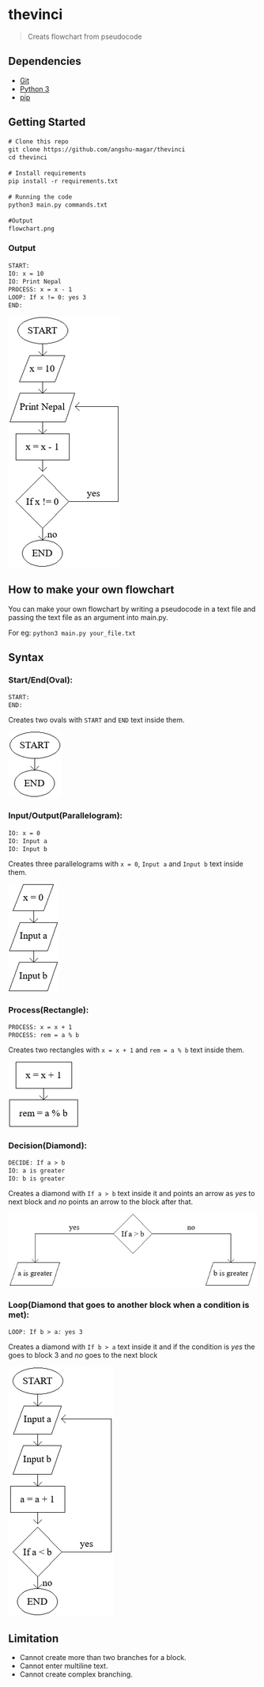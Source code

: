 # thevinci
> Creats flowchart from pseudocode

## Dependencies
* [Git](https://git-scm.com/)
* [Python 3](https://www.python.org/download/releases/3.0/)
* [pip](https://pypi.org/project/pip/)

## Getting Started
```
# Clone this repo
git clone https://github.com/angshu-magar/thevinci
cd thevinci

# Install requirements
pip install -r requirements.txt

# Running the code
python3 main.py commands.txt

#Output
flowchart.png
```

### Output
```
START:
IO: x = 10
IO: Print Nepal
PROCESS: x = x - 1
LOOP: If x != 0: yes 3
END:
```
![alt text](https://github.com/angshu-magar/thevinci/blob/main/flowchart.png)

## How to make your own flowchart

You can make your own flowchart by writing a pseudocode in a text file and passing the text file as an argument into main.py.

For eg: `python3 main.py your_file.txt`

## Syntax

### Start/End(Oval):
```
START:
END:
```
Creates two ovals with `START` and `END` text inside them.

![alt text](https://github.com/angshu-magar/thevinci/blob/main/examples/start%26end.png)

### Input/Output(Parallelogram):
```
IO: x = 0
IO: Input a
IO: Input b
```
Creates three parallelograms with `x = 0`, `Input a` and `Input b` text inside them.

![alt text](https://github.com/angshu-magar/thevinci/blob/main/examples/io.png)

### Process(Rectangle):
```
PROCESS: x = x + 1
PROCESS: rem = a % b
```
Creates two rectangles with `x = x + 1` and `rem = a % b` text inside them.

![alt text](https://github.com/angshu-magar/thevinci/blob/main/examples/process.png)

### Decision(Diamond):
```
DECIDE: If a > b
IO: a is greater
IO: b is greater
```
Creates a diamond with `If a > b` text inside it and points an arrow as *yes* to next block and *no* points an arrow to the block after that.

![alt text](https://github.com/angshu-magar/thevinci/blob/main/examples/decision.png)

### Loop(Diamond that goes to another block when a condition is met):
```
LOOP: If b > a: yes 3
```
Creates a diamond with `If b > a` text inside it and if the condition is *yes* the goes to block 3 and *no* goes to the next block

![alt text](https://github.com/angshu-magar/thevinci/blob/main/examples/loop.png)

## Limitation

* Cannot create more than two branches for a block.
* Cannot enter multiline text.
* Cannot create complex branching.
